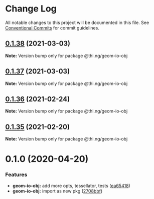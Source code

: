 # Change Log

All notable changes to this project will be documented in this file.
See [Conventional Commits](https://conventionalcommits.org) for commit guidelines.

## [0.1.38](https://github.com/thi-ng/umbrella/compare/@thi.ng/geom-io-obj@0.1.37...@thi.ng/geom-io-obj@0.1.38) (2021-03-03)

**Note:** Version bump only for package @thi.ng/geom-io-obj





## [0.1.37](https://github.com/thi-ng/umbrella/compare/@thi.ng/geom-io-obj@0.1.36...@thi.ng/geom-io-obj@0.1.37) (2021-03-03)

**Note:** Version bump only for package @thi.ng/geom-io-obj





## [0.1.36](https://github.com/thi-ng/umbrella/compare/@thi.ng/geom-io-obj@0.1.35...@thi.ng/geom-io-obj@0.1.36) (2021-02-24)

**Note:** Version bump only for package @thi.ng/geom-io-obj





## [0.1.35](https://github.com/thi-ng/umbrella/compare/@thi.ng/geom-io-obj@0.1.34...@thi.ng/geom-io-obj@0.1.35) (2021-02-20)

**Note:** Version bump only for package @thi.ng/geom-io-obj





# 0.1.0 (2020-04-20)


### Features

* **geom-io-obj:** add more opts, tessellator, tests ([ea65418](https://github.com/thi-ng/umbrella/commit/ea6541847975846080a905b06e24c717fc648a84))
* **geom-io-obj:** import as new pkg ([2708bbf](https://github.com/thi-ng/umbrella/commit/2708bbfee138be06c71c8eb84996c533bdbba8e2))
